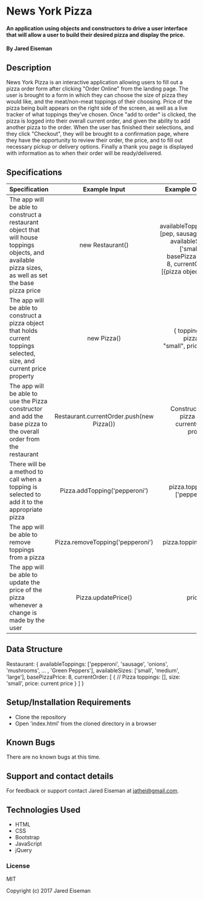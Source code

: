 # News York Pizza

#### An application using objects and constructors to drive a user interface that will allow a user to build their desired pizza and display the price.

#### By Jared Eiseman

## Description
News York Pizza is an interactive application allowing users to fill out a pizza order form after clicking "Order Online" from the landing page. The user is brought to a form in which they can choose the size of pizza they would like, and the meat/non-meat toppings of their choosing. Price of the pizza being built appears on the right side of the screen, as well as a live tracker of what toppings they've chosen. Once "add to order" is clicked, the pizza is logged into their overall current order, and given the ability to add another pizza to the order. When the user has finished their selections, and they click "Checkout", they will be brought to a confirmation page, where they have the opportunity to review their order, the price, and to fill out necessary pickup or delivery options. Finally a thank you page is displayed with information as to when their order will be ready/delivered.

## Specifications
| Specification | Example Input | Example Output |
| ------------- |:-------------:| -----:|
| The app will be able to construct a restaurant object that will house toppings objects, and available pizza sizes, as well as set the base pizza price | new Restaurant() | { availableToppings: [pep, sausage, ...], availableSizes: ['small', ...], basePizzaPrice: 8, currentOrder: [{pizza objects}] } |
| The app will be able to construct a pizza object that holds current toppings selected, size, and current price property | new Pizza() | { toppings: [], pizzaSize: "small", price: # } |
| The app will be able to use the Pizza constructor and add the base pizza to the overall order from the restaurant | Restaurant.currentOrder.push(new Pizza()) | Constructs the pizza in the currentOrder property |
| There will be a method to call when a topping is selected to add it to the appropriate pizza | Pizza.addTopping('pepperoni') | pizza.toppings: ['pepperoni'] |
| The app will be able to remove toppings from a pizza | Pizza.removeTopping('pepperoni') | pizza.toppings: [] |
| The app will be able to update the price of the pizza whenever a change is made by the user | Pizza.updatePrice() | price: 11 |

## Data Structure
Restaurant: {
  availableToppings: ['pepperoni', 'sausage', 'onions', 'mushrooms', ... , 'Green Peppers'],
  availableSizes: ['small', 'medium', 'large'],
  basePizzaPrice: 8,
  currentOrder: [
    {
      // Pizza
      toppings: [],
      size: 'small',
      price: current price
    }
  ]
}


## Setup/Installation Requirements

* Clone the repository
* Open 'index.html' from the cloned directory in a browser

## Known Bugs

There are no known bugs at this time.

## Support and contact details

For feedback or support contact Jared Eiseman at jathei@gmail.com.

## Technologies Used

* HTML
* CSS
* Bootstrap
* JavaScript
* jQuery

### License

MIT

Copyright (c) 2017 Jared Eiseman
